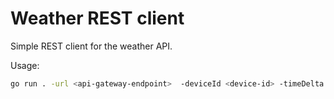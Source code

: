 # Weather REST client

Simple REST client for the weather API.

Usage:

```sh
go run . -url <api-gateway-endpoint>  -deviceId <device-id> -timeDelta <some-duration-in-minutes>
```
